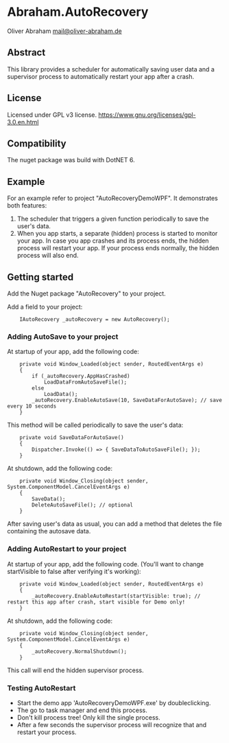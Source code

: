 # Abraham.AutoRecovery

Oliver Abraham
mail@oliver-abraham.de


## Abstract

This library provides a scheduler for automatically saving user data 
and a supervisor process to automatically restart your app after a crash.


## License

Licensed under GPL v3 license.
https://www.gnu.org/licenses/gpl-3.0.en.html


## Compatibility

The nuget package was build with DotNET 6.


## Example

For an example refer to project "AutoRecoveryDemoWPF". It demonstrates both features:
1. The scheduler that triggers a given function periodically to save the user's data.
2. When you app starts, a separate (hidden) process is started to monitor your app.
   In case you app crashes and its process ends, the hidden process will restart
   your app. If your process ends normally, the hidden process will also end.


## Getting started

Add the Nuget package "AutoRecovery" to your project.

Add a field to your project:

		IAutoRecovery _autoRecovery = new AutoRecovery();

### Adding AutoSave to your project

At startup of your app, add the following code:

		private void Window_Loaded(object sender, RoutedEventArgs e)
		{
			if (_autoRecovery.AppHasCrashed)
				LoadDataFromAutoSaveFile();
			else
				LoadData();
			_autoRecovery.EnableAutoSave(10, SaveDataForAutoSave); // save every 10 seconds
		}

This method will be called periodically to save the user's data:

		private void SaveDataForAutoSave()
		{
			Dispatcher.Invoke(() => { SaveDataToAutoSaveFile(); });
		}

At shutdown, add the following code:

		private void Window_Closing(object sender, System.ComponentModel.CancelEventArgs e)
		{
			SaveData();
			DeleteAutoSaveFile(); // optional
		}

After saving user's data as usual, you can add a method that deletes the file 
containing the autosave data.


### Adding AutoRestart to your project

At startup of your app, add the following code. 
(You'll want to change startVisible to false after verifying it's working):

		private void Window_Loaded(object sender, RoutedEventArgs e)
		{
			_autoRecovery.EnableAutoRestart(startVisible: true); // restart this app after crash, start visible for Demo only!
		}


At shutdown, add the following code:

		private void Window_Closing(object sender, System.ComponentModel.CancelEventArgs e)
		{
			_autoRecovery.NormalShutdown();
		}

This call will end the hidden supervisor process.

### Testing AutoRestart

- Start the demo app 'AutoRecoveryDemoWPF.exe' by doubleclicking.
- The go to task manager and end this process.
- Don't kill process tree! Only kill the single process.
- After a few seconds the supervisor process will recognize that and restart your process.


